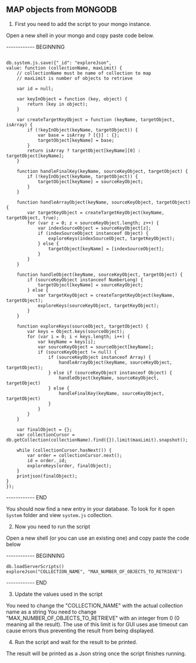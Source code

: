 ## MAP objects from MONGODB

1. First you need to add the script to your mongo instance.

Open a new shell in your mongo and copy paste code below.

------------ BEGINNING
```

db.system.js.save({"_id": "exploreJson",
value: function (collectionName, maxLimit) {
    // collectionName must be name of collection to map
    // maxLimit is number of objects to retrieve

    var id = null;

    var keyInObject = function (key, object) {
        return (key in object);
    }

    var createTargetKeyObject = function (keyName, targetObject, isArray) {
        if (!keyInObject(keyName, targetObject)) {
            var base = isArray ? [{}] : {};
            targetObject[keyName] = base;
        }
        return isArray ? targetObject[keyName][0] : targetObject[keyName];
    }

    function handleFinalKey(keyName, sourceKeyObject, targetObject) {
        if (!keyInObject(keyName, targetObject)) {
            targetObject[keyName] = sourceKeyObject;
        }
    }

    function handleArrayObject(keyName, sourceKeyObject, targetObject) {
        var targetKeyObject = createTargetKeyObject(keyName, targetObject, true);
        for (var z = 0; z < sourceKeyObject.length; z++) {
            var indexSourceObject = sourceKeyObject[z];
            if (indexSourceObject instanceof Object) {
                exploreKeys(indexSourceObject, targetKeyObject);
            } else {
                targetObject[keyName] = [indexSourceObject];
            }
        }
    }

    function handleObject(keyName, sourceKeyObject, targetObject) {
        if (sourceKeyObject instanceof NumberLong) {
            targetObject[keyName] = sourceKeyObject;
        } else {
            var targetKeyObject = createTargetKeyObject(keyName, targetObject);
            exploreKeys(sourceKeyObject, targetKeyObject);
        }
    }

    function exploreKeys(sourceObject, targetObject) {
        var keys = Object.keys(sourceObject);
        for (var i = 0; i < keys.length; i++) {
            var keyName = keys[i];
            var sourceKeyObject = sourceObject[keyName];
            if (sourceKeyObject != null) {
                if (sourceKeyObject instanceof Array) {
                    handleArrayObject(keyName, sourceKeyObject, targetObject);
                } else if (sourceKeyObject instanceof Object) {
                    handleObject(keyName, sourceKeyObject, targetObject)
                } else {
                    handleFinalKey(keyName, sourceKeyObject, targetObject)
                }
            }
        }
    }

    var finalObject = {};
    var collectionCursor = db.getCollection(collectionName).find({}).limit(maxLimit).snapshot();

    while (collectionCursor.hasNext()) {
        var order = collectionCursor.next();
        id = order._id;
        exploreKeys(order, finalObject);
    }
    printjson(finalObject);
}
});
```
------------ END

You should now find a new entry in your database. To look for it open `System` folder and view `system.js` collection.



2. Now you need to run the script

Open a new shell (or you can use an existing one) and copy paste the code below

------------ BEGINNING
```
db.loadServerScripts()
exploreJson("COLLECTION_NAME", "MAX_NUMBER_OF_OBJECTS_TO_RETRIEVE")
```
------------ END

3. Update the values used in the script

You need to change the "COLLECTION_NAME" with the actual collection name as a string
You need to change "MAX_NUMBER_OF_OBJECTS_TO_RETRIEVE" with an integer from 0 (0 meaning all the result). The use of this limit is for GUI uses ase timeout can cause errors thus preventing the result from being displayed.


4. Run the script and wait for the result to be printed.

The result will be printed as a Json string once the script finishes running.

